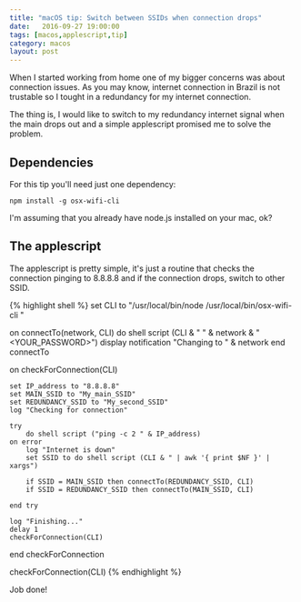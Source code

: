```yaml
---
title: "macOS tip: Switch between SSIDs when connection drops"
date:   2016-09-27 19:00:00
tags: [macos,applescript,tip]
category: macos
layout: post
---
```


When I started working from home one of my bigger concerns was about connection issues. As you may know, internet connection in Brazil is not trustable so I tought in a redundancy for my internet connection.

The thing is, I would like to switch to my redundancy internet signal when the main drops out and a simple applescript promised me to solve the problem.

<!--more-->

## Dependencies

For this tip you'll need just one dependency:

    npm install -g osx-wifi-cli

I'm assuming that you already have node.js installed on your mac, ok?

## The applescript

The applescript is pretty simple, it's just a routine that checks the connection pinging to 8.8.8.8 and if the connection drops, switch to other SSID.

{% highlight shell %}
set CLI to "/usr/local/bin/node /usr/local/bin/osx-wifi-cli "

on connectTo(network, CLI)
    do shell script (CLI & " " & network & " <YOUR_PASSWORD>")
    display notification "Changing to " & network
end connectTo

on checkForConnection(CLI)

    set IP_address to "8.8.8.8"
    set MAIN_SSID to "My_main_SSID"
    set REDUNDANCY_SSID to "My_second_SSID"
    log "Checking for connection"

    try
        do shell script ("ping -c 2 " & IP_address)
    on error
        log "Internet is down"
        set SSID to do shell script (CLI & " | awk '{ print $NF }' | xargs")

        if SSID = MAIN_SSID then connectTo(REDUNDANCY_SSID, CLI)
        if SSID = REDUNDANCY_SSID then connectTo(MAIN_SSID, CLI)
        
    end try
    
    log "Finishing..."
    delay 1
    checkForConnection(CLI)

end checkForConnection

checkForConnection(CLI)
{% endhighlight %}

Job done!




